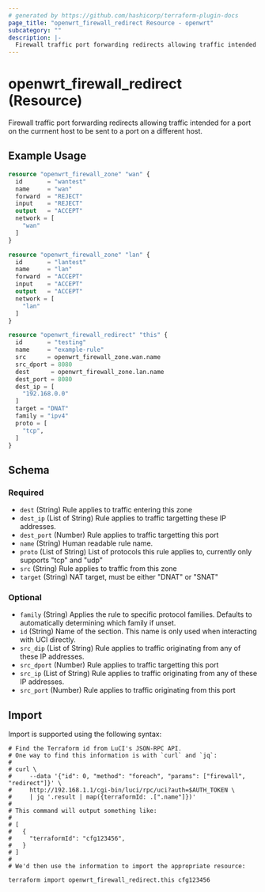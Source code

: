 ```yaml
---
# generated by https://github.com/hashicorp/terraform-plugin-docs
page_title: "openwrt_firewall_redirect Resource - openwrt"
subcategory: ""
description: |-
  Firewall traffic port forwarding redirects allowing traffic intended for a port on the currnent host to be sent to a port on a different host.
---
```


# openwrt_firewall_redirect (Resource)

Firewall traffic port forwarding redirects allowing traffic intended for a port on the currnent host to be sent to a port on a different host.

## Example Usage

```terraform
resource "openwrt_firewall_zone" "wan" {
  id       = "wantest"
  name     = "wan"
  forward  = "REJECT"
  input    = "REJECT"
  output   = "ACCEPT"
  network = [
    "wan"
  ]
}

resource "openwrt_firewall_zone" "lan" {
  id       = "lantest"
  name     = "lan"
  forward  = "ACCEPT"
  input    = "ACCEPT"
  output   = "ACCEPT"
  network = [
    "lan"
  ]
}

resource "openwrt_firewall_redirect" "this" {
  id       = "testing"
  name     = "example-rule"
  src      = openwrt_firewall_zone.wan.name
  src_dport = 8080
  dest      = openwrt_firewall_zone.lan.name
  dest_port = 8080
  dest_ip = [
    "192.168.0.0"
  ]
  target = "DNAT"
  family = "ipv4"
  proto = [
    "tcp",
  ]
}
```

<!-- schema generated by tfplugindocs -->
## Schema

### Required

- `dest` (String) Rule applies to traffic entering this zone
- `dest_ip` (List of String) Rule applies to traffic targetting these IP addresses.
- `dest_port` (Number) Rule applies to traffic targetting this port
- `name` (String) Human readable rule name.
- `proto` (List of String) List of protocols this rule applies to, currently only supports "tcp" and "udp"
- `src` (String) Rule applies to traffic from this zone
- `target` (String) NAT target, must be either "DNAT" or "SNAT"

### Optional

- `family` (String) Applies the rule to specific protocol families. Defaults to automatically determining which family if unset.
- `id` (String) Name of the section. This name is only used when interacting with UCI directly.
- `src_dip` (List of String) Rule applies to traffic originating from any of these IP addresses.
- `src_dport` (Number) Rule applies to traffic targetting this port
- `src_ip` (List of String) Rule applies to traffic originating from any of these IP addresses.
- `src_port` (Number) Rule applies to traffic originating from this port

## Import

Import is supported using the following syntax:

```shell
# Find the Terraform id from LuCI's JSON-RPC API.
# One way to find this information is with `curl` and `jq`:
#
# curl \
#     --data '{"id": 0, "method": "foreach", "params": ["firewall", "redirect"]}' \
#     http://192.168.1.1/cgi-bin/luci/rpc/uci?auth=$AUTH_TOKEN \
#     | jq '.result | map({terraformId: .[".name"]})'
#
# This command will output something like:
#
# [
#   {
#     "terraformId": "cfg123456",
#   }
# ]
#
# We'd then use the information to import the appropriate resource:

terraform import openwrt_firewall_redirect.this cfg123456
```
